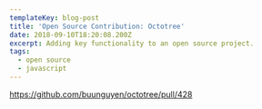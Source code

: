 ```yaml
---
templateKey: blog-post
title: 'Open Source Contribution: Octotree'
date: 2018-09-10T18:20:08.200Z
excerpt: Adding key functionality to an open source project.
tags:
  - open source
  - javascript
---
```

<https://github.com/buunguyen/octotree/pull/428>
